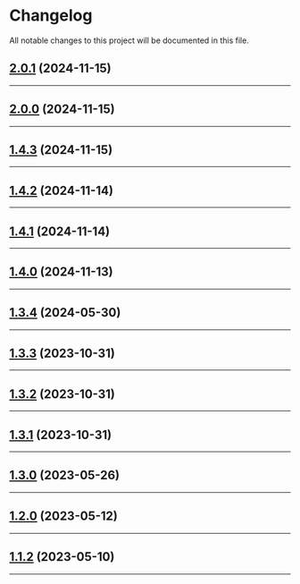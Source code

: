 <!--- BEGIN HEADER -->
# Changelog

All notable changes to this project will be documented in this file.
<!--- END HEADER -->

## [2.0.1](https://github.com/visitor-analytics/visa-3as-php-sdk/compare/v1.3.6...v2.0.1) (2024-11-15)


---

## [2.0.0](https://github.com/visitor-analytics/visa-3as-php-sdk/compare/v1.3.5...v2.0.0) (2024-11-15)


---

## [1.4.3](https://github.com/visitor-analytics/visa-3as-php-sdk/compare/v1.3.5...v1.4.3) (2024-11-15)


---

## [1.4.2](https://github.com/visitor-analytics/visa-3as-php-sdk/compare/v1.3.5...v1.4.2) (2024-11-14)


---

## [1.4.1](https://github.com/visitor-analytics/visa-3as-php-sdk/compare/v1.3.5...v1.4.1) (2024-11-14)


---

## [1.4.0](https://github.com/visitor-analytics/visa-3as-php-sdk/compare/v1.3.4...v1.4.0) (2024-11-13)


---

## [1.3.4](https://github.com/visitor-analytics/visa-3as-php-sdk/compare/v1.3.3...v1.3.4) (2024-05-30)


---

## [1.3.3](https://github.com/visitor-analytics/visa-3as-php-sdk/compare/v1.3.2...v1.3.3) (2023-10-31)


---

## [1.3.2](https://github.com/visitor-analytics/visa-3as-php-sdk/compare/v1.3.1...v1.3.2) (2023-10-31)


---

## [1.3.1](https://github.com/visitor-analytics/visa-3as-php-sdk/compare/v1.3.0...v1.3.1) (2023-10-31)


---

## [1.3.0](https://github.com/visitor-analytics/visa-3as-php-sdk/compare/0.0.0...v0.1.0) (2023-05-26)


---

## [1.2.0](https://github.com/visitor-analytics/visa-3as-php-sdk/compare/0.0.0...v0.0.1) (2023-05-12)

---

## [1.1.2](https://github.com/visitor-analytics/visa-3as-php-sdk/compare/v0.0.1...v0.0.2) (2023-05-10)

---

